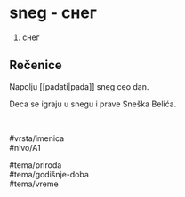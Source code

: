 # sneg - снег

1. снег

## Rečenice

Napolju [[padati|pada]] sneg ceo dan.  

Deca se igraju u snegu i prave Sneška Belića.

<br>

#vrsta/imenica  
#nivo/A1  

#tema/priroda  
#tema/godišnje-doba  
#tema/vreme  

